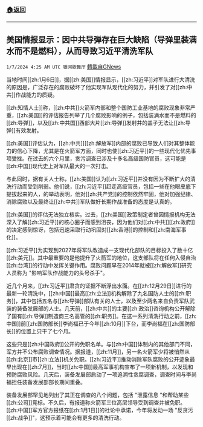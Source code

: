 ###  [:house:返回](README.md)
---


## 美国情报显示：因中共导弹存在巨大缺陷（导弹里装满水而不是燃料），从而导致习近平清洗军队
`1/7/2024 4:25 AM UTC 银河歌舞厅` [轉載自GNews](https://gnews.org/articles/2192517)

当地时间[[zh:1月6日]]，据[[zh:美国]]情报显示，[[zh:习近平]]对军队进行大清洗的原因是，广泛存在的腐败破坏了他实现军队现代化的努力，并引发了对[[zh:中共]]作战能力的质疑。

[[zh:知情人士]]称，[[zh:中共]]火箭军内部和整个国防工业基地的腐败现象非常严重，[[zh:美国]]的评估报告列举了几个腐败影响的例子，包括装满水而不是燃料的[[zh:导弹]]，以及[[zh:中共国]]西部大片[[zh:导弹]]发射井的盖子无法让[[zh:导弹]]有效发射。

[[zh:美国]]评估认为，[[zh:中共]][[zh:解放军]]内部的腐败已导致人们对其整体能力的信心下降，尤其是在火箭军方面，同时也使[[zh:习近平]]的一些现代化优先事项受挫。在过去的六个月里，贪污调查已涉及十多名高级国防官员，这可能是[[zh:中国]]现代史上对军队最大的一次打击。

与此同时，据有关人士称，[[zh:美国]]认为[[zh:习近平]]并没有因为不断扩大的清洗行动而受到削弱。他们说，[[zh:习近平]]赶走高级官员，包括一些在他眼皮底下提拔起来的人，的举动表明，他对[[zh:共产党]]的控制依然牢固，他对加强纪律、消除腐败以及最终让[[zh:中共]]军队做好长期作战准备的态度是认真的。

[[zh:美国]]的评估无法独立核实。过去，[[zh:美国]]政策制定者曾因情报机构无法深入了解[[zh:习近平]]的核心圈子而感到沮丧，因为他们对[[zh:中共]][[zh:政府]]的决定感到惊讶，包括迅速采取行动巩固对[[zh:香港]]的控制和[[zh:南海军事化]]。

[[zh:习近平]]为实现到2027年将军队改造成一支现代化部队的目标投入了数十亿[[zh:美元]]。其中最重要的是他提升了火箭军的地位，这支部队将在任何入侵自治[[zh:台湾]]的行动中发挥关键作用。腐败问题早在2014年就被[[zh:解放军]]研究人员称为 "影响军队作战能力的头号杀手"。

近几个月来，[[zh:习近平]]肃贪的证据不断浮出水面。在[[zh:12月29日]]进行的最新一轮清洗中，[[zh:中国]]最高[[zh:立法]]机构解除了九名国防人士的[[zh:职务]]，其中包括五名与[[zh:导弹]]部队有关的人士，以及至少两名来自负责军队武装的装备发展部的人士。几天前，[[zh:中共]]的主要[[zh:政治]]咨询机构公开解除了国有[[zh:导弹]]制造商三名高管的[[zh:职务]]。在这一系列清洗行动之前，[[zh:中国]]前[[zh:国防部长]]李尚福已于今年[[zh:10月]]下台，而李尚福在[[zh:国防部长]]的位置上只干了七个月。

这些只是[[zh:中国政府]]公开的免职名单。与[[zh:中国]]体制内的其他部门不同，军方并不公布腐败调查情况。据报道，[[zh:11月]]，另一名火箭军少将被悄然从[[zh:北京]]市[[zh:立法]]机关免职。[[zh:习近平]]推动消除军队腐败的公开迹象最早出现在[[zh:7月]]，当时[[zh:中国]]最高军事机构宣布了一项新机制，以发现和预防腐败风险。几天后，装备发展部启动了一项追溯性贪腐调查，调查时间与李尚福担任装备发展部部长期间重叠。

装备发展部罕见地列出了其正在调查的八个问题，包括 "泄露信息 "和帮助某些[[zh:公司]]竞标。不久后，有报道称火箭军三位高层领导受到调查并被免职。[[zh:中国]]军方官方报纸在[[zh:1月1日]]的社论中承诺，今年将发动一场 "反贪污[[zh:战争]]"，这预示着可能会有更多的清洗行动。
